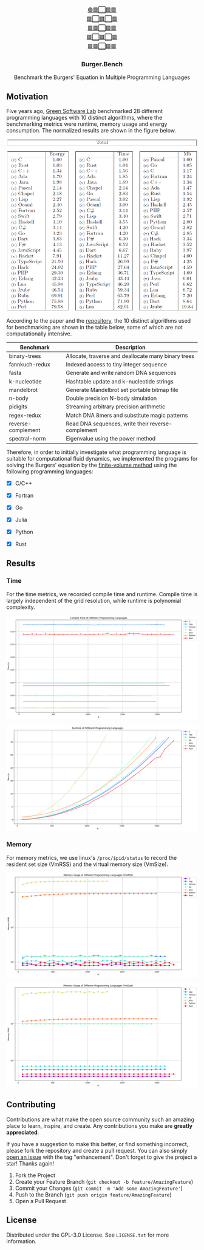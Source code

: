 <br />
<div align="center">
  <a href="https://github.com/iydon/of.yaml">
    🟢🟩⬜🟩🟩<br />
    🟩⬜🟩⬜🟩<br />
    🟩🟩⬜🟩🟩<br />
    🟩⬜🟩⬜🟩<br />
    🟩🟩⬜🟩🟩<br />
  </a>

  <h3 align="center">Burger.Bench</h3>

  <p align="center">
    Benchmark the Burgers' Equation in Multiple Programming Languages
  </p>
</div>



## Motivation

Five years ago, [Green Software Lab](https://github.com/greensoftwarelab) benchmarked 28 different programming languages with 10 distinct algorithms, where the benchmarking metrics were runtime, memory usage and energy consumption. The normalized results are shown in the figure below.

![](static/image/illustration/energy_efficiency_languages.png)

According to the paper and the [repository](https://github.com/greensoftwarelab/Energy-Languages), the 10 distinct algorithms used for benchmarking are shown in the table below, some of which are not computationally intensive.

| Benchmark          | Description                                         |
|--------------------|-----------------------------------------------------|
| binary-trees       | Allocate, traverse and deallocate many binary trees |
| fannkuch-redux     | Indexed access to tiny integer sequence             |
| fasta              | Generate and write random DNA sequences             |
| k-nucleotide       | Hashtable update and k-nucleotide strings           |
| mandelbrot         | Generate Mandelbrot set portable bitmap file        |
| n-body             | Double precision N-body simulation                  |
| pidigits           | Streaming arbitrary precision arithmetic            |
| regex-redux        | Match DNA 8mers and substitute magic patterns       |
| reverse-complement | Read DNA sequences, write their reverse-complement  |
| spectral-norm      | Eigenvalue using the power method                   |

Therefore, in order to initially investigate what programming language is suitable for computational fluid dynamics, we implemented the programs for solving the Burgers' equation by the [finite-volume method](static/image/illustration/idea.png) using the following programming languages:

- [x] C/C++
- [x] Fortran
- [x] Go
- [x] Julia
- [x] Python
- [x] Rust



## Results

### Time

For the time metrics, we recorded compile time and runtime. Compile time is largely independent of the grid resolution, while runtime is polynomial complexity.

![](static/image/time/compile.png)

![](static/image/time/execute.png)


### Memory

For memory metrics, we use linux's `/proc/$pid/status` to record the resident set size (VmRSS) and the virtual memory size (VmSize).

![](static/image/memory/VmRSS.png)

![](static/image/memory/VmSize.png)



## Contributing

Contributions are what make the open source community such an amazing place to learn, inspire, and create. Any contributions you make are **greatly appreciated**.

If you have a suggestion to make this better, or find something incorrect, please fork the repository and create a pull request. You can also simply [open an issue](https://github.com/iydon/burger.bench/issues/new) with the tag "enhancement".
Don't forget to give the project a star! Thanks again!

1. Fork the Project
2. Create your Feature Branch (`git checkout -b feature/AmazingFeature`)
3. Commit your Changes (`git commit -m 'Add some AmazingFeature'`)
4. Push to the Branch (`git push origin feature/AmazingFeature`)
5. Open a Pull Request



## License

Distributed under the GPL-3.0 License. See `LICENSE.txt` for more information.
